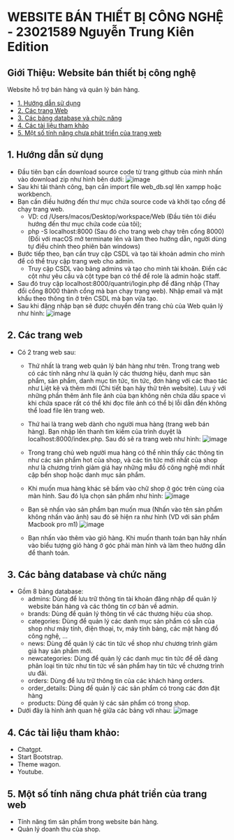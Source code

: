 # WEBSITE BÁN THIẾT BỊ CÔNG NGHỆ - 23021589 Nguyễn Trung Kiên Edition
## Giới Thiệu: Website bán thiết bị công nghệ
Website hỗ trợ bán hàng và quản lý bán hàng.
 - [1. Hướng dẫn sử dụng](#1-hướng-dẫn-sử-dụng)
 - [2. Các trang Web](#2-các-trang-web)
 - [3. Các bảng database và chức năng](#3-các-bảng-database-và-chức-năng)
 - [4. Các tài liệu tham khảo](#4-các-tài-liệu-tham-khảo)
 - [5. Một số tính năng chưa phát triển của trang web](#5-một-số-tính-năng-chưa-phát-triển-của-trang-web)
## 1. Hướng dẫn sử dụng
- Đầu tiên bạn cần download source code từ trang github của mình nhấn vào download zip như hình bên dưới:
  ![image](https://github.com/user-attachments/assets/4ab236fa-ee80-444f-97a6-fa631272e0c0)
- Sau khi tải thành công, bạn cần import file web_db.sql lên xampp hoặc workbench.
- Bạn cần điều hướng đến thư mục chứa source code và khởi tạo cổng để chạy trang web.
  + VD: cd /Users/macos/Desktop/workspace/Web (Đầu tiên tôi điều hướng đến thư mục chứa code của tôi);
  + php -S localhost:8000 (Sau đó cho trang web chạy trên cổng 8000) (Đối với macOS mở terminate lên và làm theo hướng dẫn, người dùng tự điều chỉnh theo phiên bản windows)
- Bước tiếp theo, bạn cần truy cập CSDL và tạo tài khoản admin cho mình để có thể truy cập trang web cho admin.
  + Truy cập CSDL vào bảng admins và tạo cho mình tài khoản. Điền các cột như yêu cầu và cột type bạn có thể để role là admin hoặc staff.
- Sau đó truy cập localhost:8000/quantri/login.php để đăng nhập (Thay đổi cổng 8000 thành cổng mà bạn chạy trang web). Nhập email và mật khẩu theo thông tin ở trên CSDL mà bạn vừa tạo.
- Sau khi đăng nhập bạn sẽ được chuyển đến trang chủ của Web quản lý như hình: 
![image](https://github.com/user-attachments/assets/9def6f63-e72e-43a7-9ecd-ff63adcc0cc4)
## 2. Các trang web 
- Có 2 trang web sau:
  + Thứ nhất là trang web quản lý bán hàng như trên. Trong trang web có các tính năng như là quản lý các thương hiệu, danh mục sản phẩm, sản phẩm, danh mục tin tức, tin tức, đơn hàng với các thao tác như Liệt kê và thêm mới (Chi tiết bạn hãy thử trên website). Lưu ý với những phần thêm ảnh file ảnh của bạn không nên chứa dấu space vì khi chứa space rất có thể khi đọc file ảnh có thể bị lỗi dẫn đến không thể load file lên trang web.
  + Thứ hai là trang web dành cho người mua hàng (trang web bán hàng). Bạn nhập lên thanh tìm kiếm của trình duyệt là localhost:8000/index.php. Sau đó sẽ ra trang web như hình: 
![image](https://github.com/user-attachments/assets/44dd2b23-727c-43f8-93a0-15c960557a4d)

  + Trong trang chủ web người mua hàng có thể nhìn thấy các thông tin như các sản phẩm hot của shop, và các tin tức mới nhất của shop như là chương trình giảm giá hay những mẫu đồ công nghệ mới nhất cập bến shop hoặc danh mục sản phẩm. 
  + Khi muốn mua hàng khác sẽ bấm vào chữ shop ở góc trên cùng của màn hình. Sau đó lựa chọn sản phẩm như hình: 
![image](https://github.com/user-attachments/assets/4f1f3180-4a56-4a8c-9aa0-4b9109bf2ede)
  + Bạn sẽ nhấn vào sản phẩm bạn muốn mua (Nhấn vào tên sản phẩm không nhấn vào ảnh) sau đó sẽ hiện ra như hình (VD với sản phẩm Macbook pro m1) 
![image](https://github.com/user-attachments/assets/4ebb8599-006a-4b63-bfbc-03268aaaecbe)
  + Bạn nhấn vào thêm vào giỏ hàng. Khi muốn thanh toán bạn hãy nhấn vào biểu tượng giỏ hàng ở góc phải màn hình và làm theo hướng dẫn để thanh toán.
## 3. Các bảng database và chức năng
- Gồm 8 bảng database:
  + admins: Dùng để lưu trữ thông tin tài khoản đăng nhập để quản lý website bán hàng và các thông tin cơ bản về admin.
  + brands: Dùng để quản lý thông tin về các thương hiệu của shop.
  + categories: Dùng để quản lý các danh mục sản phẩm có sẵn của shop như máy tính, điện thoại, tv, máy tính bảng, các mặt hàng đồ công nghệ, ...
  + news: Dùng để quản lý các tin tức về shop như chương trình giảm giá hay sản phẩm mới.
  + newcategories: Dùng để quản lý các danh mục tin tức để dễ dàng phân loại tin tức như tin tức về sản phẩm hay tin tức về chương trình ưu đãi.
  + orders: Dùng để lưu trữ thông tin của các khách hàng orders.
  + order_details: Dùng để quản lý các sản phẩm có trong các đơn đặt hàng
  + products: Dùng để quản lý các sản phẩm có trong shop.
- Dưới đây là hình ảnh quan hệ giữa các bảng với nhau: 
![image](https://github.com/user-attachments/assets/d34ab59f-c1c5-46c8-abea-5b1cab4c38b6)
## 4. Các tài liệu tham khảo: 
- Chatgpt.
- Start Bootstrap.
- Theme wagon.
- Youtube.
## 5. Một số tính năng chưa phát triển của trang web
- Tính năng tìm sản phẩm trong website bán hàng.
- Quản lý doanh thu của shop.




















 
  















